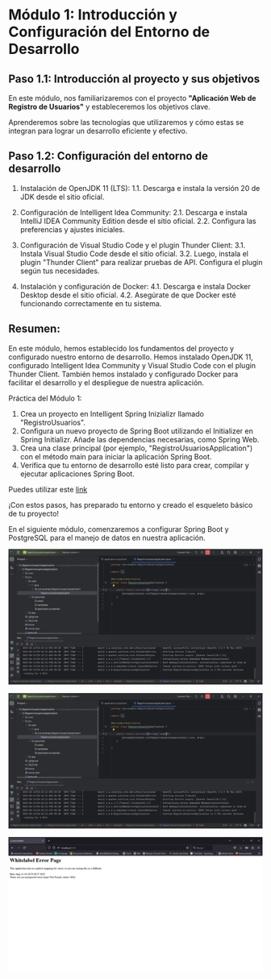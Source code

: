 # Módulo 1: Introducción y Configuración del Entorno de Desarrollo

## Paso 1.1: Introducción al proyecto y sus objetivos

En este módulo, nos familiarizaremos con el proyecto **"Aplicación Web de Registro de Usuarios"** y estableceremos los objetivos clave. 

Aprenderemos sobre las tecnologías que utilizaremos y cómo estas se integran para lograr un desarrollo eficiente y efectivo.

## Paso 1.2: Configuración del entorno de desarrollo

1. Instalación de OpenJDK 11 (LTS):
    1.1. Descarga e instala la versión 20 de JDK desde el sitio oficial.
2. Configuración de Intelligent Idea Community:
    2.1. Descarga e instala IntelliJ IDEA Community Edition desde el sitio oficial. 
    2.2. Configura las preferencias y ajustes iniciales.

3. Configuración de Visual Studio Code y el plugin Thunder Client:
    3.1. Instala Visual Studio Code desde el sitio oficial. 
    3.2. Luego, instala el plugin "Thunder Client" para realizar pruebas de API. Configura el plugin según tus necesidades.

4. Instalación y configuración de Docker:
    4.1. Descarga e instala Docker Desktop desde el sitio oficial. 
    4.2. Asegúrate de que Docker esté funcionando correctamente en tu sistema.

## Resumen:

En este módulo, hemos establecido los fundamentos del proyecto y configurado nuestro entorno de desarrollo. Hemos instalado OpenJDK 11, configurado Intelligent Idea Community y Visual Studio Code con el plugin Thunder Client. También hemos instalado y configurado Docker para facilitar el desarrollo y el despliegue de nuestra aplicación.

Práctica del Módulo 1:

1. Crea un proyecto en Intelligent Spring Inizializr llamado "RegistroUsuarios".
2. Configura un nuevo proyecto de Spring Boot utilizando el Initializer en Spring Initializr. Añade las dependencias necesarias, como Spring Web.
3. Crea una clase principal (por ejemplo, "RegistroUsuariosApplication") con el método main para iniciar la aplicación Spring Boot.
4. Verifica que tu entorno de desarrollo esté listo para crear, compilar y ejecutar aplicaciones Spring Boot.

Puedes utilizar este [link](https://start.spring.io/#!type=maven-project&language=java&platformVersion=3.1.2&packaging=jar&jvmVersion=20&groupId=com.example&artifactId=RegistroUsuariosApplication&name=RegistroUsuariosApplication&description=Demo%20project%20for%20Spring%20Boot&packageName=com.example.RegistroUsuariosApplication&dependencies=web)

¡Con estos pasos, has preparado tu entorno y creado el esqueleto básico de tu proyecto! 

En el siguiente módulo, comenzaremos a configurar Spring Boot y PostgreSQL para el manejo de datos en nuestra aplicación.

![Alt text](img/image-1.png)

![Alt text](img/image-1.png)

![Alt text](img/image-2.png)